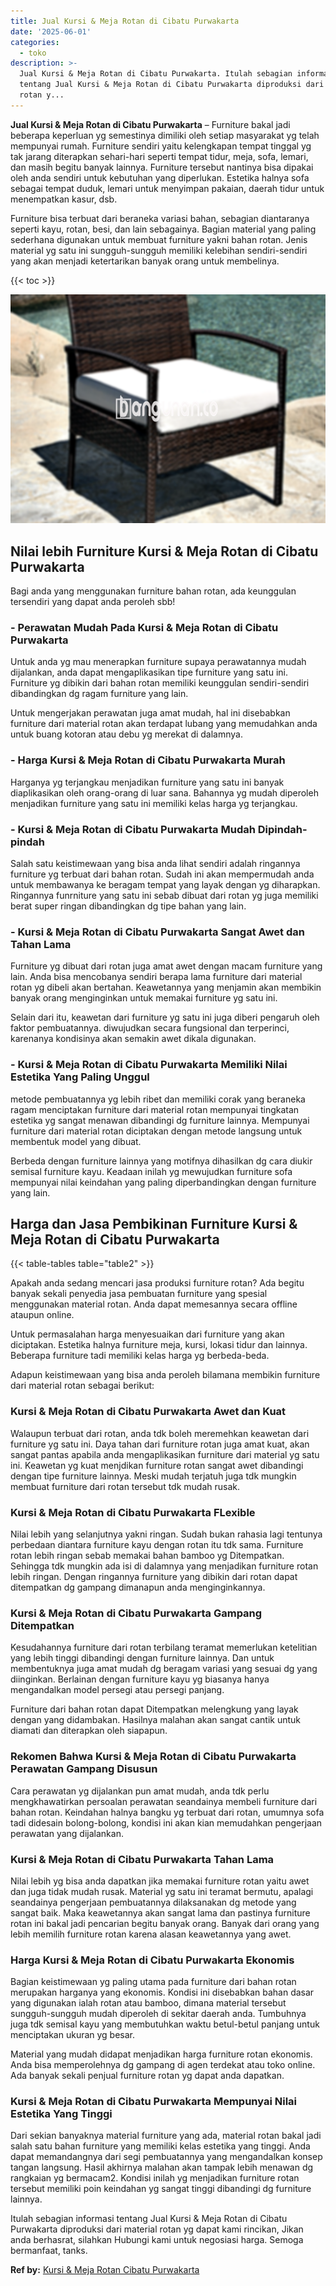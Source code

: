 ```yaml
---
title: Jual Kursi & Meja Rotan di Cibatu Purwakarta
date: '2025-06-01'
categories:
  - toko
description: >-
  Jual Kursi & Meja Rotan di Cibatu Purwakarta. Itulah sebagian informasi
  tentang Jual Kursi & Meja Rotan di Cibatu Purwakarta diproduksi dari material
  rotan y...
---
```


**Jual Kursi & Meja Rotan di Cibatu Purwakarta** – Furniture bakal jadi beberapa keperluan yg semestinya dimiliki oleh setiap masyarakat yg telah mempunyai rumah. Furniture sendiri yaitu kelengkapan tempat tinggal yg tak jarang diterapkan sehari-hari seperti tempat tidur, meja, sofa, lemari, dan masih begitu banyak lainnya. Furniture tersebut nantinya bisa dipakai oleh anda sendiri untuk kebutuhan yang diperlukan. Estetika halnya sofa sebagai tempat duduk, lemari untuk menyimpan pakaian, daerah tidur untuk menempatkan kasur, dsb.

Furniture bisa terbuat dari beraneka variasi bahan, sebagian diantaranya seperti kayu, rotan, besi, dan lain sebagainya. Bagian material yang paling sederhana digunakan untuk membuat furniture yakni bahan rotan. Jenis material yg satu ini sungguh-sungguh memiliki kelebihan sendiri-sendiri yang akan menjadi ketertarikan banyak orang untuk membelinya.

{{< toc >}}

![Jual Kursi & Meja Rotan di Cibatu Purwakarta](/images/kursi-meja-rotan-murah03.png)

## Nilai lebih Furniture Kursi & Meja Rotan di Cibatu Purwakarta

Bagi anda yang menggunakan furniture bahan rotan, ada keunggulan tersendiri yang dapat anda peroleh sbb!

### \- Perawatan Mudah Pada Kursi & Meja Rotan di Cibatu Purwakarta

Untuk anda yg mau menerapkan furniture supaya perawatannya mudah dijalankan, anda dapat mengaplikasikan tipe furniture yang satu ini. Furniture yg dibikin dari bahan rotan memiliki keunggulan sendiri-sendiri dibandingkan dg ragam furniture yang lain.

Untuk mengerjakan perawatan juga amat mudah, hal ini disebabkan furniture dari material rotan akan terdapat lubang yang memudahkan anda untuk buang kotoran atau debu yg merekat di dalamnya.

### \- Harga Kursi & Meja Rotan di Cibatu Purwakarta Murah

Harganya yg terjangkau menjadikan furniture yang satu ini banyak diaplikasikan oleh orang-orang di luar sana. Bahannya yg mudah diperoleh menjadikan furniture yang satu ini memiliki kelas harga yg terjangkau.

### \- Kursi & Meja Rotan di Cibatu Purwakarta Mudah Dipindah-pindah

Salah satu keistimewaan yang bisa anda lihat sendiri adalah ringannya furniture yg terbuat dari bahan rotan. Sudah ini akan mempermudah anda untuk membawanya ke beragam tempat yang layak dengan yg diharapkan. Ringannya funrniture yang satu ini sebab dibuat dari rotan yg juga memiliki berat super ringan dibandingkan dg tipe bahan yang lain.

### \- Kursi & Meja Rotan di Cibatu Purwakarta Sangat Awet dan Tahan Lama

Furniture yg dibuat dari rotan juga amat awet dengan macam furniture yang lain. Anda bisa mencobanya sendiri berapa lama furniture dari material rotan yg dibeli akan bertahan. Keawetannya yang menjamin akan membikin banyak orang menginginkan untuk memakai furniture yg satu ini.

Selain dari itu, keawetan dari furniture yg satu ini juga diberi pengaruh oleh faktor pembuatannya. diwujudkan secara fungsional dan terperinci, karenanya kondisinya akan semakin awet dikala digunakan.

### \- Kursi & Meja Rotan di Cibatu Purwakarta Memiliki Nilai Estetika Yang Paling Unggul

metode pembuatannya yg lebih ribet dan memiliki corak yang beraneka ragam menciptakan furniture dari material rotan mempunyai tingkatan estetika yg sangat menawan dibandingi dg furniture lainnya. Mempunyai furniture dari material rotan diciptakan dengan metode langsung untuk membentuk model yang dibuat.

Berbeda dengan furniture lainnya yang motifnya dihasilkan dg cara diukir semisal furniture kayu. Keadaan inilah yg mewujudkan furniture sofa mempunyai nilai keindahan yang paling diperbandingkan dengan furniture yang lain.

## Harga dan Jasa Pembikinan Furniture Kursi & Meja Rotan di Cibatu Purwakarta

{{< table-tables table="table2" >}}

Apakah anda sedang mencari jasa produksi furniture rotan? Ada begitu banyak sekali penyedia jasa pembuatan furniture yang spesial menggunakan material rotan. Anda dapat memesannya secara offline ataupun online.

Untuk permasalahan harga menyesuaikan dari furniture yang akan diciptakan. Estetika halnya furniture meja, kursi, lokasi tidur dan lainnya. Beberapa furniture tadi memiliki kelas harga yg berbeda-beda.

Adapun keistimewaan yang bisa anda peroleh bilamana membikin furniture dari material rotan sebagai berikut:

### Kursi & Meja Rotan di Cibatu Purwakarta Awet dan Kuat

Walaupun terbuat dari rotan, anda tdk boleh meremehkan keawetan dari furniture yg satu ini. Daya tahan dari furniture rotan juga amat kuat, akan sangat pantas apabila anda mengaplikasikan furniture dari material yg satu ini. Keawetan yg kuat menjdikan furniture rotan sangat awet dibandingi dengan tipe furniture lainnya. Meski mudah terjatuh juga tdk mungkin membuat furniture dari rotan tersebut tdk mudah rusak.

### Kursi & Meja Rotan di Cibatu Purwakarta FLexible

Nilai lebih yang selanjutnya yakni ringan. Sudah bukan rahasia lagi tentunya perbedaan diantara furniture kayu dengan rotan itu tdk sama. Furniture rotan lebih ringan sebab memakai bahan bamboo yg Ditempatkan. Sehingga tdk mungkin ada isi di dalamnya yang menjadikan furniture rotan lebih ringan. Dengan ringannya furniture yang dibikin dari rotan dapat ditempatkan dg gampang dimanapun anda menginginkannya.

### Kursi & Meja Rotan di Cibatu Purwakarta Gampang Ditempatkan

Kesudahannya furniture dari rotan terbilang teramat memerlukan ketelitian yang lebih tinggi dibandingi dengan furniture lainnya. Dan untuk membentuknya juga amat mudah dg beragam variasi yang sesuai dg yang diinginkan. Berlainan dengan furniture kayu yg biasanya hanya mengandalkan model persegi atau persegi panjang.

Furniture dari bahan rotan dapat Ditempatkan melengkung yang layak dengan yang didambakan. Hasilnya malahan akan sangat cantik untuk diamati dan diterapkan oleh siapapun.

### Rekomen Bahwa Kursi & Meja Rotan di Cibatu Purwakarta Perawatan Gampang Disusun

Cara perawatan yg dijalankan pun amat mudah, anda tdk perlu mengkhawatirkan persoalan perawatan seandainya membeli furniture dari bahan rotan. Keindahan halnya bangku yg terbuat dari rotan, umumnya sofa tadi didesain bolong-bolong, kondisi ini akan kian memudahkan pengerjaan perawatan yang dijalankan.

### Kursi & Meja Rotan di Cibatu Purwakarta Tahan Lama

Nilai lebih yg bisa anda dapatkan jika memakai furniture rotan yaitu awet dan juga tidak mudah rusak. Material yg satu ini teramat bermutu, apalagi seandainya pengerjaan pembuatannya dilaksanakan dg metode yang sangat baik. Maka keawetannya akan sangat lama dan pastinya furniture rotan ini bakal jadi pencarian begitu banyak orang. Banyak dari orang yang lebih memilih furniture rotan karena alasan keawetannya yang awet.

### Harga Kursi & Meja Rotan di Cibatu Purwakarta Ekonomis

Bagian keistimewaan yg paling utama pada furniture dari bahan rotan merupakan harganya yang ekonomis. Kondisi ini disebabkan bahan dasar yang digunakan ialah rotan atau bamboo, dimana material tersebut sungguh-sungguh mudah diperoleh di sekitar daerah anda. Tumbuhnya juga tdk semisal kayu yang membutuhkan waktu betul-betul panjang untuk menciptakan ukuran yg besar.

Material yang mudah didapat menjadikan harga furniture rotan ekonomis. Anda bisa memperolehnya dg gampang di agen terdekat atau toko online. Ada banyak sekali penjual furniture rotan yg dapat anda dapatkan.

### Kursi & Meja Rotan di Cibatu Purwakarta Mempunyai Nilai Estetika Yang Tinggi

Dari sekian banyaknya material furniture yang ada, material rotan bakal jadi salah satu bahan furniture yang memiliki kelas estetika yang tinggi. Anda dapat memandangnya dari segi pembuatannya yang mengandalkan konsep tangan langsung. Hasil akhirnya malahan akan tampak lebih menawan dg rangkaian yg bermacam2. Kondisi inilah yg menjadikan furniture rotan tersebut memiliki poin keindahan yg sangat tinggi dibandingi dg furniture lainnya.

Itulah sebagian informasi tentang Jual Kursi & Meja Rotan di Cibatu Purwakarta diproduksi dari material rotan yg dapat kami rincikan, Jikan anda berhasrat, silahkan Hubungi kami untuk negosiasi harga. Semoga bermanfaat, tanks.

**Ref by:** [Kursi & Meja Rotan Cibatu Purwakarta](https://id.wikipedia.org/wiki/Kursi)
